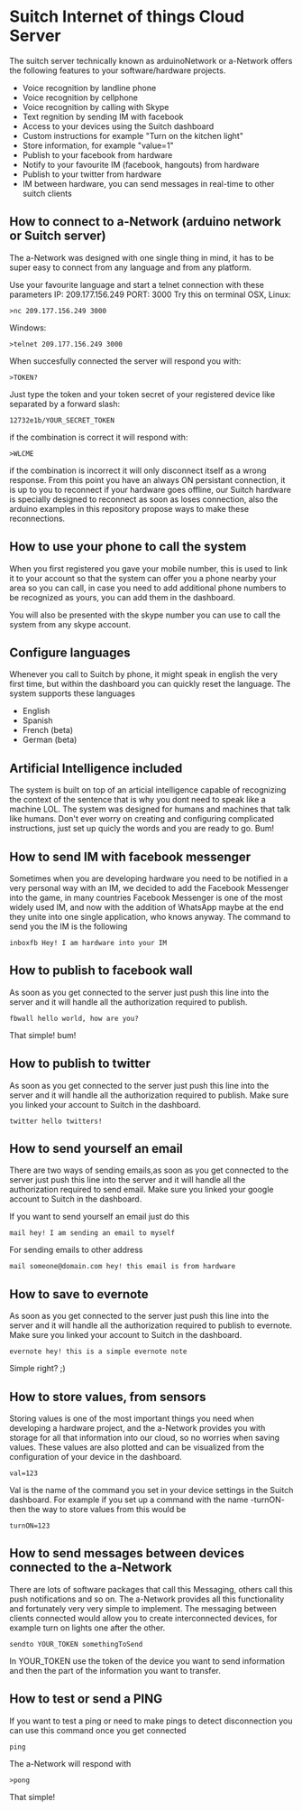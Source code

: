 Suitch Internet of things Cloud Server
============
The suitch server technically known as arduinoNetwork or a-Network offers the following features to your software/hardware projects.

 - Voice recognition by landline phone
 - Voice recognition by cellphone
 - Voice recognition by calling with Skype
 - Text regnition by sending IM with facebook
 - Access to your devices using the Suitch dashboard
 - Custom instructions for example "Turn on the kitchen light"
 - Store information, for example "value=1"
 - Publish to your facebook from hardware
 - Notify to your favourite IM (facebook, hangouts) from hardware
 - Publish to your twitter from hardware
 - IM between hardware, you can send messages in real-time to other suitch clients

 
How to connect to a-Network (arduino network or Suitch server)
--------------------------------------------------------------
The a-Network was designed with one single thing in mind, it has to be super easy to connect from any language and from any platform.

Use your favourite language and start a telnet connection with these parameters
IP: 209.177.156.249
PORT: 3000
Try this on terminal OSX, Linux:

    >nc 209.177.156.249 3000

Windows:

    >telnet 209.177.156.249 3000

When succesfully connected the server will respond you with:

    >TOKEN?
Just type the token and your token secret of your registered device like separated by a forward slash:

    12732e1b/YOUR_SECRET_TOKEN
if the combination is correct it will respond with:

    >WLCME
if the combination is incorrect it will only disconnect itself as a wrong response. From this point you have an always ON persistant connection, it is up to you to reconnect if your hardware goes offline, our Suitch hardware is specially designed to reconnect as soon as loses connection, also the arduino examples in this repository propose ways to make these reconnections.

How to use your phone to call the system
----------------------------------------
When you first registered you gave your mobile number, this is used to link it to your account so that the system can offer you a phone nearby your area so you can call, in case you need to add additional phone numbers to be recognized as yours, you can add them in the dashboard.

You will also be presented with the skype number you can use to call the system from any skype account.

Configure languages
-------------------
Whenever you call to Suitch by phone, it might speak in english the very first time, but within the dashboard you can quickly reset the language.
The system supports these languages
 

 - English
 - Spanish
 - French (beta)
 - German (beta)
 

Artificial Intelligence included
-----------------------
The system is built on top of an articial intelligence capable of recognizing the context of the sentence that is why you dont need to speak like a machine LOL. The system was designed for humans and machines that talk like humans. Don't ever worry on creating and configuring complicated instructions, just set up quicly the words and you are ready to go. Bum!

How to send IM with facebook messenger
--------------------------------------
Sometimes when you are developing hardware you need to be notified in a very personal way with an IM, we decided to add the Facebook Messenger into the game, in many countries Facebook Messenger is one of the most widely used IM, and now with the addition of WhatsApp maybe at the end they unite into one single application, who knows anyway. The command to send you the IM is the following

    inboxfb Hey! I am hardware into your IM

How to publish to facebook wall
-------------------------------
As soon as you get connected to the server just push this line into the server and it will handle all the authorization required to publish. 

    fbwall hello world, how are you?
That simple! bum!

How to publish to twitter
-------------------------
As soon as you get connected to the server just push this line into the server and it will handle all the authorization required to publish. Make sure you linked your account to Suitch in the dashboard.

    twitter hello twitters!
    

How to send yourself an email
-----------------------------
There are two ways of sending emails,as soon as you get connected to the server just push this line into the server and it will handle all the authorization required to send email. Make sure you linked your google account to Suitch in the dashboard.

If you want to send yourself an email just do this

    mail hey! I am sending an email to myself
For sending emails to other address

    mail someone@domain.com hey! this email is from hardware
    

How to save to evernote
-----------------------
As soon as you get connected to the server just push this line into the server and it will handle all the authorization required to publish to evernote. Make sure you linked your account to Suitch in the dashboard.

    evernote hey! this is a simple evernote note
Simple right? ;)

How to store values, from sensors
---------------------------------
Storing values is one of the most important things you need when developing a hardware project, and the a-Network provides you with storage for all that information into our cloud, so no worries when saving values. These values are also plotted and can be visualized from the configuration of your device in the dashboard.

    val=123
Val is the name of the command you set in your device settings in the Suitch dashboard. For example if you set up a command with the name -turnON- then the way to store values from this would be

    turnON=123

How to send messages between devices connected to the a-Network
---------------------------------------------------------------
There are lots of software packages that call this Messaging, others call this push notifications and so on. The a-Network provides all this functionality and fortunately very very simple to implement. The messaging between clients connected would allow you to create interconnected devices, for example turn on lights one after the other.

    sendto YOUR_TOKEN somethingToSend
In YOUR_TOKEN use the token of the device you want to send information and then the part of the information you want to transfer.

How to test or send a PING
--------------------------
If you want to test a ping or need to make pings to detect disconnection you can use this command once you get connected

    ping
The a-Network will respond with

    >pong
That simple!